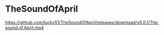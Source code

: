 # TheSoundOfApril

https://github.com/lucky51/TheSoundOfApril/releases/download/v0.0.1/The.sound.of.April.mp4
